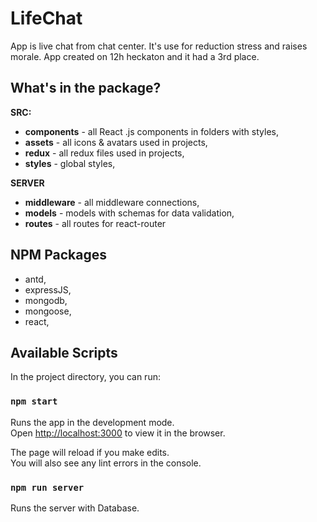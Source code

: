 # LifeChat
App is live chat from chat center. It's use for reduction stress and raises morale. App created on 12h heckaton and it had a 3rd place.

## What's in the package?

**SRC:**
* **components** - all React .js components in folders with styles,
* **assets** - all icons & avatars used in projects,
* **redux** - all redux files used in projects,
* **styles** - global styles,

**SERVER**
* **middleware** - all middleware connections,
* **models** - models with schemas for data validation,
* **routes** - all routes for react-router

## NPM Packages
* antd,
* expressJS,
* mongodb,
* mongoose,
* react,

## Available Scripts

In the project directory, you can run:

### `npm start`

Runs the app in the development mode.<br>
Open [http://localhost:3000](http://localhost:3000) to view it in the browser.

The page will reload if you make edits.<br>
You will also see any lint errors in the console.

### `npm run server`

Runs the server with Database.

